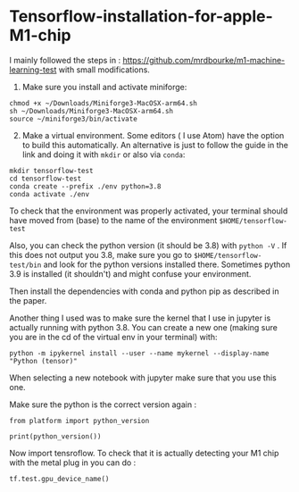 # Tensorflow-installation-for-apple-M1-chip


I mainly followed the steps in : https://github.com/mrdbourke/m1-machine-learning-test with small modifications.


1. Make sure you install and activate miniforge: 

```
chmod +x ~/Downloads/Miniforge3-MacOSX-arm64.sh
sh ~/Downloads/Miniforge3-MacOSX-arm64.sh
source ~/miniforge3/bin/activate

```
2. Make a virtual environment. Some editors ( I use Atom) have the option to build this automatically. An alternative is just to follow the guide in the link and doing it with `mkdir` or also via `conda`:


```
mkdir tensorflow-test
cd tensorflow-test
conda create --prefix ./env python=3.8
conda activate ./env
```

To check that the environment was properly activated, your terminal should have moved from (base) to the name of the environment `$HOME/tensorflow-test`

Also, you can check the python version (it should be 3.8) with `python -V` . If this does not output you 3.8, make sure you go to `$HOME/tensorflow-test/bin` and look for the python versions installed there. Sometimes python 3.9 is installed (it shouldn't) and might confuse your environment. 


Then install the dependencies with conda and python pip as described in the paper. 

Another thing I used was to make sure the kernel that I use in jupyter is actually running with python 3.8. You can create a new one (making sure you are in the cd of the virtual env in your terminal) with:

```
python -m ipykernel install --user --name mykernel --display-name "Python (tensor)"
```
When selecting a new notebook with jupyter make sure that you use this one. 

Make sure the python is the correct version again : 

```
from platform import python_version

print(python_version())

```

Now import tensroflow. To check that it is actually detecting your M1 chip with the metal plug in you can do :

```
tf.test.gpu_device_name()

```










